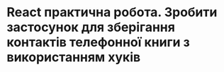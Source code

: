 # React практична робота. Зробити застосунок для зберігання контактів телефонної книги з використанням хуків
